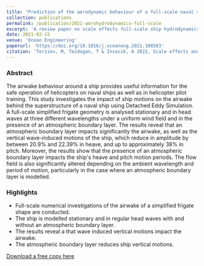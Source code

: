 ```yaml
---
title: "Prediction of the aerodynamic behaviour of a full-scale naval ship in head waves using Detached Eddy Simulation"
collection: publications
permalink: /publication/2021-aerohydrodynamics-full-scale
excerpt: 'A review paper on scale effects full-scale ship hydrodynamics.'
date: 2021-02-15
venue: 'Ocean Engineering'
paperurl: 'https://doi.org/10.1016/j.oceaneng.2021.108583'
citation: 'Terziev, M, Tezdogan, T & Incecik, A 2022, Scale effects and full-scale ship hydrodynamics: a review, Ocean Engineering, vol. 245, 110496.'
---
```


### Abstract

The airwake behaviour around a ship provides useful information for the safe operation of helicopters on naval ships as well as in helicopter pilot training. This study investigates the impact of ship motions on the airwake behind the superstructure of a naval ship using Detached Eddy Simulation. A full-scale simplified frigate geometry is analysed stationary and in head waves at three different wavelengths under a uniform wind field and in the presence of an atmospheric boundary layer. The results reveal that an atmospheric boundary layer impacts significantly the airwake, as well as the vertical wave-induced motions of the ship, which reduce in amplitude by between 20.9% and 22.39% in heave, and up to approximately 38% in pitch. Moreover, the results show that the presence of an atmospheric boundary layer impacts the ship's heave and pitch motion periods. The flow field is also significantly altered depending on the ambient wavelength and period of motion, particularly in the case where an atmospheric boundary layer is modelled.

### Highlights

- Full-scale numerical investigations of the airwake of a simplified frigate shape are conducted.
- The ship is modelled stationary and in regular head waves with and without an atmospheric boundary layer.
- The results reveal a that wave induced vertical motions impact the airwake.
- The atmospheric boundary layer reduces ship vertical motions.


[Download a free copy here](momchil-terziev.github.io/files/Nisham_etal_OE_2021_Prediction_of_the_aerodynamic_behaviour_of_a_full_scale_naval_ship.pdf)